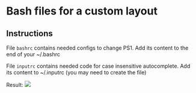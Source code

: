 # Bash files for a custom layout

## Instructions
File `bashrc` contains needed configs to change PS1. Add its content to the end of your ~/.bashrc

File `inputrc` contains needed code for case insensitive autocomplete. Add its content to ~/.inputrc (you may need to create the file)

Result:
![](http://i.imgur.com/dhZNLyZ.png)
